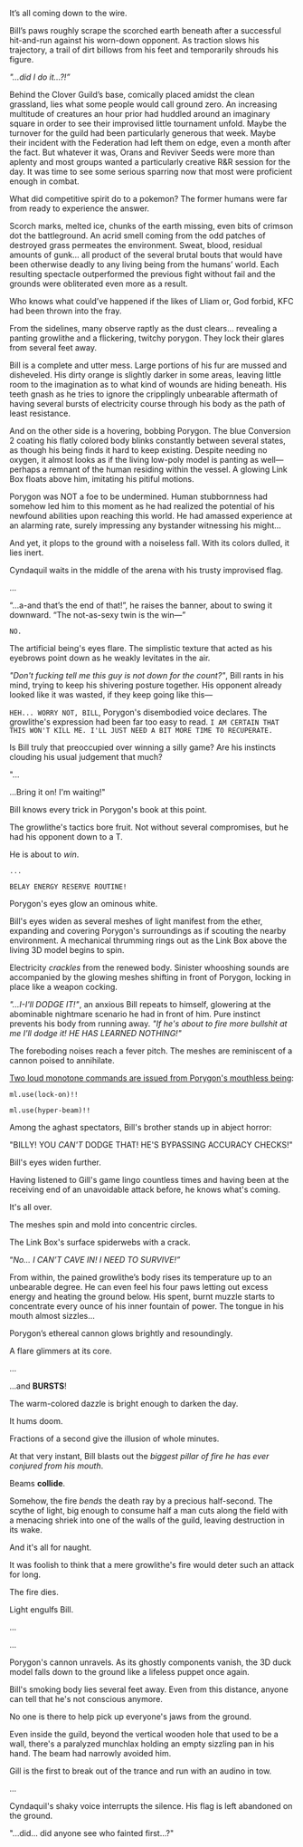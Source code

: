 It’s all coming down to the wire.

Bill’s paws roughly scrape the scorched earth beneath after a successful hit-and-run against his worn-down opponent. As traction slows his trajectory, a trail of dirt billows from his feet and temporarily shrouds his figure.

*"…did I do it…?!”*

Behind the Clover Guild’s base, comically placed amidst the clean grassland, lies what some people would call ground zero. An increasing multitude of creatures an hour prior had huddled around an imaginary square in order to see their improvised little tournament unfold. Maybe the turnover for the guild had been particularly generous that week. Maybe their incident with the Federation had left them on edge, even a month after the fact. But whatever it was, Orans and Reviver Seeds were more than aplenty and most groups wanted a particularly creative R&R session for the day. It was time to see some serious sparring now that most were proficient enough in combat.

What did competitive spirit do to a pokemon? The former humans were far from ready to experience the answer.

Scorch marks, melted ice, chunks of the earth missing, even bits of crimson dot the battleground. An acrid smell coming from the odd patches of destroyed grass permeates the environment. Sweat, blood, residual amounts of gunk… all product of the several brutal bouts that would have been otherwise deadly to any living being from the humans’ world. Each resulting spectacle outperformed the previous fight without fail and the grounds were obliterated even more as a result.

Who knows what could’ve happened if the likes of Lliam or, God forbid, KFC had been thrown into the fray.

From the sidelines, many observe raptly as the dust clears… revealing a panting growlithe and a flickering, twitchy porygon. They lock their glares from several feet away.

Bill is a complete and utter mess. Large portions of his fur are mussed and disheveled. His dirty orange is slightly darker in some areas, leaving little room to the imagination as to what kind of wounds are hiding beneath. His teeth gnash as he tries to ignore the cripplingly unbearable aftermath of having several bursts of electricity course through his body as the path of least resistance.

And on the other side is a hovering, bobbing Porygon. The blue Conversion 2 coating his flatly colored body blinks constantly between several states, as though his being finds it hard to keep existing. Despite needing no oxygen, it almost looks as if the living low-poly model is panting as well—perhaps a remnant of the human residing within the vessel. A glowing Link Box floats above him, imitating his pitiful motions.

Porygon was NOT a foe to be undermined. Human stubbornness had somehow led him to this moment as he had realized the potential of his newfound abilities upon reaching this world. He had amassed experience at an alarming rate, surely impressing any bystander witnessing his might...

And yet, it plops to the ground with a noiseless fall. With its colors dulled, it lies inert.

Cyndaquil waits in the middle of the arena with his trusty improvised flag.

…

“...a-and that’s the end of that!”, he raises the banner, about to swing it downward. “The not-as-sexy twin is the win—”

`NO.`

The artificial being's eyes flare. The simplistic texture that acted as his eyebrows point down as he weakly levitates in the air.

*"Don't fucking tell me this guy is not down for the count?"*, Bill rants in his mind, trying to keep his shivering posture together. His opponent already looked like it was wasted, if they keep going like this—

`HEH... WORRY NOT, BILL`, Porygon's disembodied voice declares. The growlithe's expression had been far too easy to read. `I AM CERTAIN THAT THIS WON'T KILL ME. I'LL JUST NEED A BIT MORE TIME TO RECUPERATE.`

Is Bill truly that preoccupied over winning a silly game? Are his instincts clouding his usual judgement that much?

"...

...Bring it on! I'm waiting!"

Bill knows every trick in Porygon's book at this point.

The growlithe's tactics bore fruit. Not without several compromises, but he had his opponent down to a T.

He is about to *win*. 

`...`

`BELAY ENERGY RESERVE ROUTINE!`

Porygon's eyes glow an ominous white.

Bill's eyes widen as several meshes of light manifest from the ether, expanding and covering Porygon's surroundings as if scouting the nearby environment. A mechanical thrumming rings out as the Link Box above the living 3D model begins to spin.

Electricity *crackles* from the renewed body. Sinister whooshing sounds are accompanied by the glowing meshes shifting in front of Porygon, locking in place like a weapon cocking.

*"...I-I'll DODGE IT!"*, an anxious Bill repeats to himself, glowering at the abominable nightmare scenario he had in front of him. Pure instinct prevents his body from running away. *"If he's about to fire more bullshit at me I'll dodge it! HE HAS LEARNED NOTHING!"*

The foreboding noises reach a fever pitch. The meshes are reminiscent of a cannon poised to annihilate.

[Two loud monotone commands are issued from Porygon's mouthless being](https://files.catbox.moe/b73nxl.mp3):

`ml.use(lock-on)!!`

`ml.use(hyper-beam)!!`

Among the aghast spectators, Bill's brother stands up in abject horror:

"BILLY! YOU *CAN'T* DODGE THAT! HE'S BYPASSING ACCURACY CHECKS!"

Bill's eyes widen further.

Having listened to Gill's game lingo countless times and having been at the receiving end of an unavoidable attack before, he knows what's coming.

It's all over.

The meshes spin and mold into concentric circles.

The Link Box's surface spiderwebs with a crack.

“*No… I CAN’T CAVE IN! I NEED TO SURVIVE!”*

From within, the pained growlithe’s body rises its temperature up to an unbearable degree. He can even feel his four paws letting out excess energy and heating the ground below. His spent, burnt muzzle starts to concentrate every ounce of his inner fountain of power. The tongue in his mouth almost sizzles…

Porygon’s ethereal cannon glows brightly and resoundingly.

A flare glimmers at its core.

…

...and **BURSTS**!

The warm-colored dazzle is bright enough to darken the day.

It hums doom.

Fractions of a second give the illusion of whole minutes.

At that very instant, Bill blasts out the *biggest pillar of fire he has ever conjured from his mouth*.

Beams **collide**.

Somehow, the fire *bends* the death ray by a precious half-second. The scythe of light, big enough to consume half a man cuts along the field with a menacing shriek into one of the walls of the guild, leaving destruction in its wake.

And it's all for naught.

It was foolish to think that a mere growlithe's fire would deter such an attack for long.

The fire dies.

Light engulfs Bill.

...

...

Porygon's cannon unravels. As its ghostly components vanish, the 3D duck model falls down to the ground like a lifeless puppet once again.

Bill's smoking body lies several feet away. Even from this distance, anyone can tell that he's not conscious anymore.

No one is there to help pick up everyone's jaws from the ground.

Even inside the guild, beyond the vertical wooden hole that used to be a wall, there's a paralyzed munchlax holding an empty sizzling pan in his hand. The beam had narrowly avoided him.

Gill is the first to break out of the trance and run with an audino in tow.

...

Cyndaquil's shaky voice interrupts the silence. His flag is left abandoned on the ground.

"...did... did anyone see who fainted first...?"